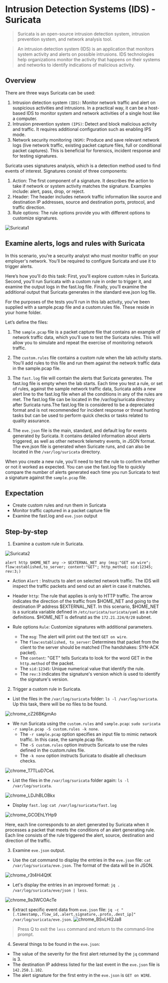 # Intrusion Detection Systems (IDS) - Suricata
> Suricata is an open-source intrusion detection system, intrusion prevention system, and network analysis tool.

> An intrusion detection system (IDS) is an application that monitors system activity and alerts on possible intrusions. IDS technologies help organizations monitor the activity that happens on their systems and networks to identify indications of malicious activity.

## Overview
There are three ways Suricata can be used: 
1. Intrusion detection system `(IDS)`: Monitor network traffic and alert on suspicious activities and intrusions. In a practical way, it can be a host-based IDS to monitor system and network activities of a single host like a computer.
2. Intrusion prevention system `(IPS)`: Detect and block malicious activity and traffic. It requires additional configuration such as enabling IPS mode.
3. Network security monitoring `(NSM)`: Produce and save relevant network logs (live network traffic, existing packet capture files, full or conditional packet captures). This is beneficial for forensics, incident response and for testing signatures.

Suricata uses signatures analysis, which is a detection method used to find events of interest. Signatures consist of three components:
1. Action: The first component of a signature. It describes the action to take if network or system activity matches the signature. Examples include: alert, pass, drop, or reject.
2. Header: The header includes network traffic information like source and destination IP addresses, source and destination ports, protocol, and traffic direction.
3. Rule options: The rule options provide you with different options to customize signatures.

![Suricata1](https://github.com/user-attachments/assets/1378ab9b-0803-4771-a098-9ed40a20ef24)


## Examine alerts, logs and rules with Suricata 

In this scenario, you’re a security analyst who must monitor traffic on your employer's network. You’ll be required to configure Suricata and use it to trigger alerts.

Here’s how you'll do this task: First, you'll explore custom rules in Suricata. Second, you'll run Suricata with a custom rule in order to trigger it, and examine the output logs in the fast.log file. Finally, you’ll examine the additional output that Suricata generates in the standard eve.json log file.

For the purposes of the tests you’ll run in this lab activity, you’ve been supplied with a sample.pcap file and a custom.rules file. These reside in your home folder.

Let’s define the files: 

1. The `sample.pcap` file is a packet capture file that contains an example of network traffic data, which you’ll use to test the Suricata rules. This will allow you to simulate and repeat the exercise of monitoring network traffic.
  
2. The `custom.rules` file contains a custom rule when the lab activity starts. You’ll add rules to this file and run them against the network traffic data in the sample.pcap file.

3. The `fast.log` file will contain the alerts that Suricata generates. The fast.log file is empty when the lab starts. Each time you test a rule, or set of rules, against the sample network traffic data, Suricata adds a new alert line to the fast.log file when all the conditions in any of the rules are met. The fast.log file can be located in the /var/log/suricata directory after Suricata runs.The fast.log file is considered to be a depreciated format and is not recommended for incident response or threat hunting tasks but can be used to perform quick checks or tasks related to quality assurance.

4. The `eve.json` file is the main, standard, and default log for events generated by Suricata. It contains detailed information about alerts triggered, as well as other network telemetry events, in JSON format. The eve.json file is generated when Suricate runs, and can also be located in the `/var/log/suricata` directory.

When you create a new rule, you'll need to test the rule to confirm whether or not it worked as expected. You can use the fast.log file to quickly compare the number of alerts generated each time you run Suricata to test a signature against the `sample.pcap` file.

## Expectation 

* Create custom rules and run them in Suricata
* Monitor traffic captured in a packet capture file
* Examine the fast.log and `eve.json` output

## Step-by-step 

1. Examine a custom rule in Suricata.

![Suricata2](https://github.com/user-attachments/assets/0e548956-f53a-48a8-baec-86e394e6bfe5)

```
alert http $HOME_NET any -> $EXTERNAL_NET any (msg:"GET on wire"; flow:established,to_server; content:"GET"; http_method; sid:12345; rev:3;)
```

* Action
`Alert` : Instructs to alert on selected network traffic. The IDS will inspect the traffic packets and send out an alert in case it matches. 

* Header
`http`: The rule that applies is only to HTTP traffic. The arrow indicates the direction of the traffic from $HOME_NET and going to the destination IP address $EXTERNAL_NET. In this scenario, $HOME_NET is a suricata variable defined in `/etc/suricata/suricata/yaml` as a rule definitions.
$HOME_NET is definatd as the `172.21.224/0/20` subnet. 

* Rule options
`Rule`: Customize signatures with additional parameters.
  * The `msg`: The alert will print out the text `GET on wire`.
  * The `flow:established, to_server`: Determines that packet from the client to the server should be matched (The handshakes: SYN-ACK packet).
  * The `content`: "GET" tells Suricata to look for the word GET in the `http.method` of the packet.
  * The `sid:12345`: Unique numerical value that identify the rule.
  * The `rev:3` indicates the signature's version which is used to identify the signature's version.  

2. Trigger a custom rule in Suricata.
* List the files in the `/var/log/suricata` folder: `ls -l /var/log/suricata`. Up this task, there will be no files to be found. 

![chrome_cZ26BKgmAo](https://github.com/Kwangsa19/Ketmanto-Cybersecurity-Portfolio/assets/135963482/0ad29868-693c-4d87-afd8-5a4deffcd37d)

* We run Suricata using the `custom.rules` and `sample.pcap`: `sudo suricata -r sample.pcap -S custom.rules -k none`.
  * The `-r sample.pcap` option specifies an input file to mimic network traffic. In this case, the sample.pcap file.
  * The `-S custom.rules` option instructs Suricata to use the rules defined in the custom.rules file.
  * The `-k none` option instructs Suricata to disable all checksum checks.

![chrome_T7TLuD7CeL](https://github.com/Kwangsa19/Ketmanto-Cybersecurity-Portfolio/assets/135963482/2372e192-2be1-48fd-9e1d-e4b7b10c34d2)

* List the files in the `/var/log/suricata` folder again: `ls -l /var/log/suricata`.

![chrome_LDJhBLOBkx](https://github.com/Kwangsa19/Ketmanto-Cybersecurity-Portfolio/assets/135963482/62961a88-2616-4f53-8adc-1d3d4d51adf8)

* Display `fast.log`: `cat /var/log/suricata/fast.log`

![chrome_GCOEhLYHp9](https://github.com/Kwangsa19/Ketmanto-Cybersecurity-Portfolio/assets/135963482/52c12462-450d-4f66-bcdf-669236ab5e88)

Here, each line corresponds to an alert generated by Suricata when it processes a packet that meets the conditions of an alert generating rule. Each line consists of the rule triggered the alert, source, destination and direction of the traffic. 


3. Examine `eve.json` output.
* Use the cat command to display the entries in the `eve.json` file: `cat /var/log/suricata/eve.json`. The format of the data will be in JSON. 

![chrome_r3t4Hi4QtK](https://github.com/Kwangsa19/Ketmanto-Cybersecurity-Portfolio/assets/135963482/11037f36-0dd3-4096-92a3-5460ab42dbf4)

* Let's display the entries in an improved format: `jq . /var/log/suricata/eve/json | less`.

![chrome_9a3WCOAcTe](https://github.com/Kwangsa19/Ketmanto-Cybersecurity-Portfolio/assets/135963482/775c44db-f4c1-4bc9-8d02-b6ebb2de9fc0)

* Extract specific event data from `eve.json` file: `jq -c "[.timestamp,.flow_id,.alert.signature,.proto,.dest_ip]" /var/log/suricata/eve.json`.
![chrome_BSvLHl2Ja8](https://github.com/Kwangsa19/Ketmanto-Cybersecurity-Portfolio/assets/135963482/7e921312-894c-409f-b606-1cf5facec14b)

> Press Q to exit the `less` command and return to the command-line prompt.

4. Several things to be found in the `eve.json`:
  * The value of the severity for the first alert returned by the `jq` command is 3.
  * The destination IP address listed for the last event in the `eve.json` file is `142.250.1.102`.
  * The alert signature for the first entry in the `eve.json` is `GET on WIRE`. 
